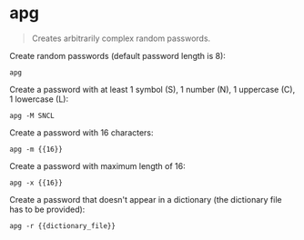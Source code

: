apg
===

> Creates arbitrarily complex random passwords.

Create random passwords (default password length is 8):

    apg

Create a password with at least 1 symbol (S), 1 number (N), 1 uppercase (C), 1 lowercase (L):

    apg -M SNCL

Create a password with 16 characters:

    apg -m {{16}}

Create a password with maximum length of 16:

    apg -x {{16}}

Create a password that doesn't appear in a dictionary (the dictionary file has to be provided):

    apg -r {{dictionary_file}}

